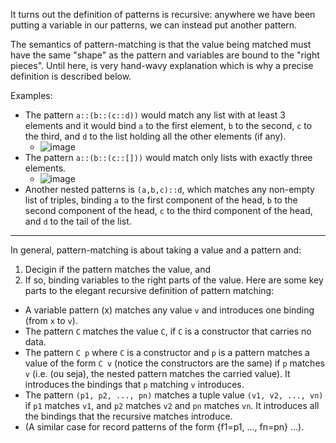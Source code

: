 
It turns out the definition of patterns is recursive: anywhere we have been putting a variable in our patterns, we can instead put another pattern.

The semantics of pattern-matching is that the value being matched must have the same "shape" as the pattern and variables are bound to the "right pieces". 
Until here, is very hand-wavy explanation which is why a precise definition is described below.

Examples:

- The pattern `a::(b::(c::d))` would match any list with at least 3 elements and it would bind `a` to the first element, `b` to the second, `c` to the third, and `d` to the list holding all the other elements (if any).
	- ![image](https://user-images.githubusercontent.com/58439854/225187105-d830660b-46e1-4bee-b63d-6d7b21b80f21.png)
- The pattern `a::(b::(c::[]))` would match only lists with exactly three elements.
	- ![image](https://user-images.githubusercontent.com/58439854/225187185-7c64bbd4-539c-4343-8867-9e5140d2fed0.png)
- Another nested patterns is `(a,b,c)::d`, which matches any non-empty list of triples, binding `a` to the first component of the head, `b` to the second component of the head, `c` to the third component of the head, and `d` to the tail of the list.
--------
In general, pattern-matching is about taking a value and a pattern and:
1. Decigin if the pattern matches the value, and
2. If so, binding variables to the right parts of the value.
Here are some key parts to the elegant recursive definition of pattern matching:
- A variable pattern (x) matches any value `v` and introduces one binding (from `x` to `v`).
- The pattern `C` matches the value `C`, if `C` is a constructor that carries no data.
- The pattern `C p` where `C` is a constructor and `p` is a pattern matches a value of the form `C v` (notice the constructors are the same) if `p` matches `v` (i.e. (ou seja), the nested pattern matches the carried value). It introduces the bindings that `p` matching `v` introduces.
- The pattern `(p1, p2, ..., pn)` matches a tuple value `(v1, v2, ..., vn)` if `p1` matches `v1`, and `p2` matches `v2` and `pn` matches `vn`. It introduces all the bindings that the recursive matches introduce.
- (A similar case for record patterns of the form {f1=p1, ..., fn=pn} ...).
